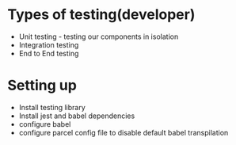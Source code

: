 # Types of testing(developer)

- Unit testing - testing our components in isolation
- Integration testing
- End to End testing

# Setting up

- Install testing library
- Install jest and babel dependencies
- configure babel
- configure parcel config file to disable default babel transpilation
